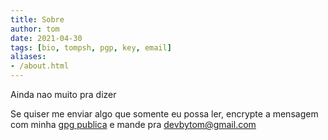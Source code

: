 ```yaml
---
title: Sobre
author: tom
date: 2021-04-30
tags: [bio, tompsh, pgp, key, email]
aliases:
- /about.html
---
```


Ainda nao muito pra dizer

Se quiser me enviar algo que somente eu possa ler, encrypte a mensagem com minha [gpg publica](/tom.asc) e mande pra <a href="mailto:devbytom@gmail.com">devbytom@gmail.com</a>
